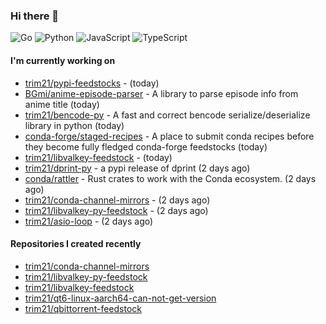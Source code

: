 ### Hi there 👋

![Go](https://img.shields.io/badge/go-%2300ADD8.svg?style=for-the-badge&logo=go&logoColor=white)
![Python](https://img.shields.io/badge/python-3670A0?style=for-the-badge&logo=python&logoColor=ffdd54)
![JavaScript](https://img.shields.io/badge/javascript-%23323330.svg?style=for-the-badge&logo=javascript&logoColor=%23F7DF1E)
![TypeScript](https://img.shields.io/badge/typescript-%23007ACC.svg?style=for-the-badge&logo=typescript&logoColor=white)

#### I'm currently working on

- [trim21/pypi-feedstocks](https://github.com/trim21/pypi-feedstocks) -  (today)
- [BGmi/anime-episode-parser](https://github.com/BGmi/anime-episode-parser) - A library to parse episode info from anime title (today)
- [trim21/bencode-py](https://github.com/trim21/bencode-py) - A fast and correct bencode serialize/deserialize library in python (today)
- [conda-forge/staged-recipes](https://github.com/conda-forge/staged-recipes) - A place to submit conda recipes before they become fully fledged conda-forge feedstocks (today)
- [trim21/libvalkey-feedstock](https://github.com/trim21/libvalkey-feedstock) -  (today)
- [trim21/dprint-py](https://github.com/trim21/dprint-py) - a pypi release of dprint (2 days ago)
- [conda/rattler](https://github.com/conda/rattler) - Rust crates to work with the Conda ecosystem. (2 days ago)
- [trim21/conda-channel-mirrors](https://github.com/trim21/conda-channel-mirrors) -  (2 days ago)
- [trim21/libvalkey-py-feedstock](https://github.com/trim21/libvalkey-py-feedstock) -  (2 days ago)
- [trim21/asio-loop](https://github.com/trim21/asio-loop) -  (2 days ago)

#### Repositories I created recently

- [trim21/conda-channel-mirrors](https://github.com/trim21/conda-channel-mirrors)
- [trim21/libvalkey-py-feedstock](https://github.com/trim21/libvalkey-py-feedstock)
- [trim21/libvalkey-feedstock](https://github.com/trim21/libvalkey-feedstock)
- [trim21/qt6-linux-aarch64-can-not-get-version](https://github.com/trim21/qt6-linux-aarch64-can-not-get-version)
- [trim21/qbittorrent-feedstock](https://github.com/trim21/qbittorrent-feedstock)

